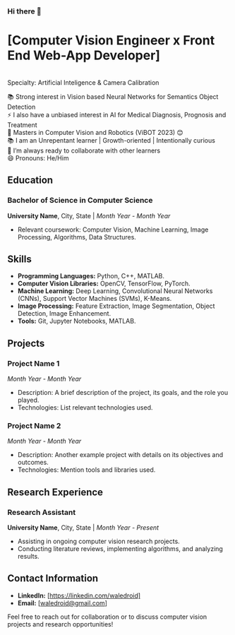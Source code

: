 ### Hi there 👋

<!-- -->
# [Computer Vision Engineer x Front End Web-App Developer]  
<br>Specialty: Artificial Inteligence & Camera Calibration <br>

📚 Strong interest in Vision based Neural Networks for Semantics Object Detection <br>
⚡ I also have a unbiased interest in AI for Medical Diagnosis, Prognosis and Treatment <br>
📝 Masters in Computer Vision and Robotics (ViBOT 2023) 😊 <br>
📚 I am an Unrepentant learner | Growth-oriented | Intentionally curious <br>
👯 I’m always ready to collaborate with other learners <br>
😄 Pronouns: He/Him


## Education

### Bachelor of Science in Computer Science
**University Name**, City, State | *Month Year - Month Year*
- Relevant coursework: Computer Vision, Machine Learning, Image Processing, Algorithms, Data Structures.

## Skills

- **Programming Languages:** Python, C++, MATLAB.
- **Computer Vision Libraries:** OpenCV, TensorFlow, PyTorch.
- **Machine Learning:** Deep Learning, Convolutional Neural Networks (CNNs), Support Vector Machines (SVMs), K-Means.
- **Image Processing:** Feature Extraction, Image Segmentation, Object Detection, Image Enhancement.
- **Tools:** Git, Jupyter Notebooks, MATLAB.

## Projects

### Project Name 1
*Month Year - Month Year*
- Description: A brief description of the project, its goals, and the role you played.
- Technologies: List relevant technologies used.

### Project Name 2
*Month Year - Month Year*
- Description: Another example project with details on its objectives and outcomes.
- Technologies: Mention tools and libraries used.

## Research Experience

### Research Assistant
**University Name**, City, State | *Month Year - Present*
- Assisting in ongoing computer vision research projects.
- Conducting literature reviews, implementing algorithms, and analyzing results.



## Contact Information

- **LinkedIn:** [https://linkedin.com/waledroid]
- **Email:** [waledroid@gmail.com]

Feel free to reach out for collaboration or to discuss computer vision projects and research opportunities!
